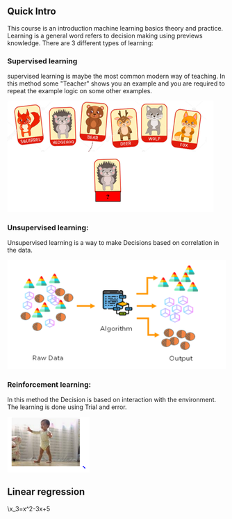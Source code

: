 ## Quick Intro

This course is an introduction machine learning basics theory and practice. Learning is a general word refers to decision making using previews knowledge. There are 3 different types of learning:

### Supervised learning
supervised learning is maybe the most common modern way of teaching. In this method some "Teacher" shows you an example
and you are required to repeat the example logic on some other examples.


<img src="/Lesson_0/image1.PNG" >

### Unsupervised learning:

Unsupervised learning is a way to make Decisions based on correlation in the data.

<img src="/Lesson_0/Image2.PNG" width="800">


### Reinforcement learning:

In this method the Decision is based on interaction with the environment. The learning is done using Trial and error. 

<img src="/Lesson_0/Image3.PNG">
 


## Linear regression 

\\x_3=x^2-3x+5
